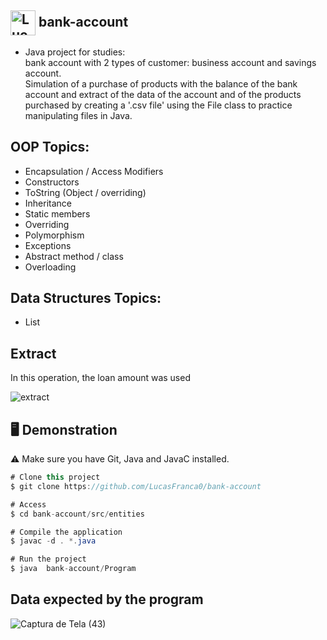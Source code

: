 ## <img align="center" alt="Lucas-Java" height="40" width="40" src="https://cdn.jsdelivr.net/gh/devicons/devicon/icons/java/java-original.svg" /> bank-account  

- Java project for studies:<br> bank account with 2 types of customer: business account and savings account. <br> Simulation of a purchase of products with the balance of the bank account and extract of the data of the account and of the products purchased by creating a '.csv file' using the File class to practice manipulating files in Java.


## OOP Topics:
 - Encapsulation / Access Modifiers
 - Constructors
 - ToString (Object / overriding)
 - Inheritance
 - Static members
 - Overriding
 - Polymorphism
 - Exceptions
 - Abstract method / class
 - Overloading

## Data Structures Topics:
 - List
 
 ## Extract
 In this operation, the loan amount was used

 
 ![extract](https://user-images.githubusercontent.com/111810585/216228987-6c395cd3-e8cb-4734-aa42-fb2c9518e200.png)


## 🖥️ Demonstration

⚠️ Make sure you have Git, Java and JavaC installed.

```java
# Clone this project
$ git clone https://github.com/LucasFranca0/bank-account

# Access
$ cd bank-account/src/entities

# Compile the application
$ javac -d . *.java

# Run the project
$ java  bank-account/Program
```
## Data expected by the program
![Captura de Tela (43)](https://user-images.githubusercontent.com/111810585/216229532-c76a4ac1-c4ac-4db9-993d-83b7f45a5bb3.png)


